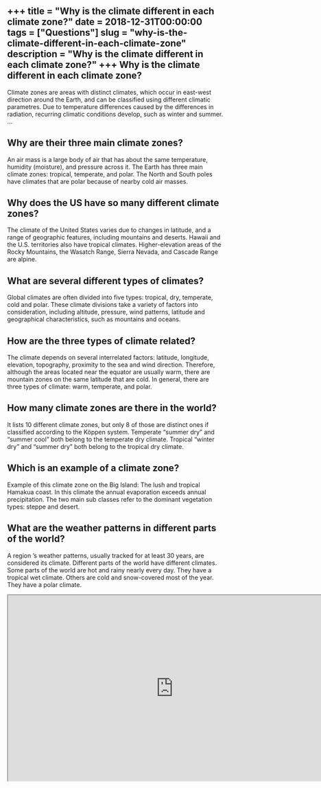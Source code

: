 +++
title = "Why is the climate different in each climate zone?"
date = 2018-12-31T00:00:00
tags = ["Questions"]
slug = "why-is-the-climate-different-in-each-climate-zone"
description = "Why is the climate different in each climate zone?"
+++
Why is the climate different in each climate zone?
--------------------------------------------------

Climate zones are areas with distinct climates, which occur in east-west direction around the Earth, and can be classified using different climatic parametres. Due to temperature differences caused by the differences in radiation, recurring climatic conditions develop, such as winter and summer. …

Why are their three main climate zones?
---------------------------------------

An air mass is a large body of air that has about the same temperature, humidity (moisture), and pressure across it. The Earth has three main climate zones: tropical, temperate, and polar. The North and South poles have climates that are polar because of nearby cold air masses.

Why does the US have so many different climate zones?
-----------------------------------------------------

The climate of the United States varies due to changes in latitude, and a range of geographic features, including mountains and deserts. Hawaii and the U.S. territories also have tropical climates. Higher-elevation areas of the Rocky Mountains, the Wasatch Range, Sierra Nevada, and Cascade Range are alpine.

What are several different types of climates?
---------------------------------------------

Global climates are often divided into five types: tropical, dry, temperate, cold and polar. These climate divisions take a variety of factors into consideration, including altitude, pressure, wind patterns, latitude and geographical characteristics, such as mountains and oceans.

How are the three types of climate related?
-------------------------------------------

The climate depends on several interrelated factors: latitude, longitude, elevation, topography, proximity to the sea and wind direction. Therefore, although the areas located near the equator are usually warm, there are mountain zones on the same latitude that are cold. In general, there are three types of climate: warm, temperate, and polar.

How many climate zones are there in the world?
----------------------------------------------

It lists 10 different climate zones, but only 8 of those are distinct ones if classified according to the Köppen system. Temperate “summer dry” and “summer cool” both belong to the temperate dry climate. Tropical “winter dry” and “summer dry” both belong to the tropical dry climate.

Which is an example of a climate zone?
--------------------------------------

Example of this climate zone on the Big Island: The lush and tropical Hamakua coast. In this climate the annual evaporation exceeds annual precipitation. The two main sub classes refer to the dominant vegetation types: steppe and desert.

What are the weather patterns in different parts of the world?
--------------------------------------------------------------

A region ’s weather patterns, usually tracked for at least 30 years, are considered its climate. Different parts of the world have different climates. Some parts of the world are hot and rainy nearly every day. They have a tropical wet climate. Others are cold and snow-covered most of the year. They have a polar climate.

<iframe allow="accelerometer; autoplay; clipboard-write; encrypted-media; gyroscope; picture-in-picture" allowfullscreen="" class="__youtube_prefs__  epyt-is-override  no-lazyload" data-no-lazy="1" data-origheight="433" data-origwidth="770" data-skipgform_ajax_framebjll="" height="433" id="_ytid_33348" loading="lazy" src="https://www.youtube.com/embed/7yiqkOH1GTQ?enablejsapi=1&autoplay=0&cc_load_policy=0&cc_lang_pref=&iv_load_policy=1&loop=0&modestbranding=0&rel=1&fs=1&playsinline=0&autohide=2&theme=dark&color=red&controls=1&" title="YouTube player" width="770"></iframe>